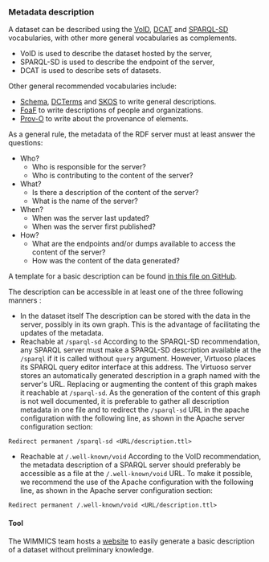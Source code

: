 ### Metadata description

A dataset can be described using the [VoID](https://www.w3.org/TR/void/), [DCAT](https://www.w3.org/TR/vocab-dcat-2/) and [SPARQL-SD](https://www.w3.org/TR/sparql11-service-description/) vocabularies, with other more general vocabularies as complements.
* VoID is used to describe the dataset hosted by the server,
* SPARQL-SD is used to describe the endpoint of the server,
* DCAT is used to describe sets of datasets.

Other general recommended vocabularies include:
* [Schema](http://schema.org/), [DCTerms](http://purl.org/dc/terms/) and [SKOS](http://www.w3.org/2004/02/skos/core#) to write general descriptions.
* [FoaF](http://xmlns.com/foaf/0.1/) to write descriptions of people and organizations.
* [Prov-O](http://www.w3.org/ns/prov#) to write about the provenance of elements.

As a general rule, the metadata of the RDF server must at least answer the questions:
* Who?
    * Who is responsible for the server?
    * Who is contributing to the content of the server?
* What?
    * Is there a description of the content of the server?
    * What is the name of the server?
* When?
    * When was the server last updated?
    * When was the server first published?
* How?
    * What are the endpoints and/or dumps available to access the content of the server?
    * How was the content of the data generated?

A template for a basic description can be found [in this file on GitHub](https://github.com/Wimmics/dekalog/blob/master/template-description.ttl).

The description can be accessible in at least one of the three following manners :
* In the dataset itself
The description can be stored with the data in the server, possibly in its own graph. This is the advantage of facilitating the updates of the metadata.
* Reachable at `/sparql-sd`
According to the SPARQL-SD recommendation, any SPARQL server must make a SPARQL-SD description available at the `/sparql` if it is called without `query` argument. However, Virtuoso places its SPARQL query editor interface at this address. The Virtuoso server stores an automatically generated description in a graph named with the server's URL. Replacing or augmenting the content of this graph makes it reachable at `/sparql-sd`. As the generation of the content of this graph is not well documented, it is preferable to gather all description metadata in one file and to redirect the `/sparql-sd` URL in the apache configuration with the following line, as shown in the Apache server configuration section:
```
Redirect permanent /sparql-sd <URL/description.ttl>
```
* Reachable at `/.well-known/void`
According to the VoID recommendation, the metadata description of a SPARQL server should preferably be accessible as a file at the `/.well-known/void` URL. To make it possible, we recommend the use of the Apache configuration with the following line, as shown in the Apache server configuration section:
```
Redirect permanent /.well-known/void <URL/description.ttl>
```

#### Tool

The WIMMICS team hosts a [website](https://wimmics.github.io/voidmatic/) to easily generate a basic description of a dataset without preliminary knowledge.
